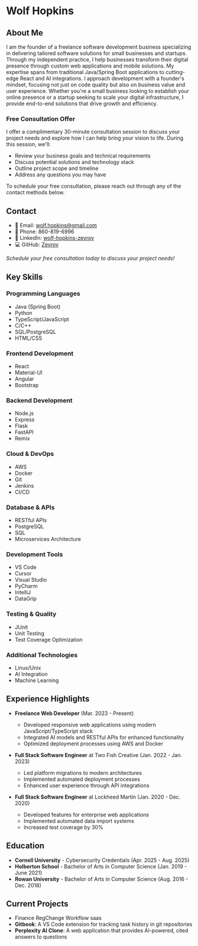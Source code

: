 # Wolf Hopkins

## About Me

I am the founder of a freelance software development business specializing in delivering tailored software solutions for small businesses and startups. Through my independent practice, I help businesses transform their digital presence through custom web applications and mobile solutions. My expertise spans from traditional Java/Spring Boot applications to cutting-edge React and AI integrations. I approach development with a founder's mindset, focusing not just on code quality but also on business value and user experience. Whether you're a small business looking to establish your online presence or a startup seeking to scale your digital infrastructure, I provide end-to-end solutions that drive growth and efficiency.

### Free Consultation Offer
I offer a complimentary 30-minute consultation session to discuss your project needs and explore how I can help bring your vision to life. During this session, we'll:
- Review your business goals and technical requirements
- Discuss potential solutions and technology stack
- Outline project scope and timeline
- Address any questions you may have

To schedule your free consultation, please reach out through any of the contact methods below.

## Contact

- 📧 Email: wolf.hopkins@gmail.com
- 📱 Phone: 860-819-6996
- 🔗 LinkedIn: [wolf-hopkins-zevrov](https://linkedin.com/in/wolf-hopkins-zevrov/)
- 💻 GitHub: [Zevrov](https://github.com/Zevrov)

*Schedule your free consultation today to discuss your project needs!* 

## Key Skills

### Programming Languages
- Java (Spring Boot)
- Python
- TypeScript/JavaScript
- C/C++
- SQL/PostgreSQL
- HTML/CSS

### Frontend Development
- React
- Material-UI
- Angular
- Bootstrap

### Backend Development
- Node.js
- Express
- Flask
- FastAPI
- Remix

### Cloud & DevOps
- AWS
- Docker
- Git
- Jenkins
- CI/CD

### Database & APIs
- RESTful APIs
- PostgreSQL
- SQL
- Microservices Architecture

### Development Tools
- VS Code
- Cursor
- Visual Studio
- PyCharm
- IntelliJ
- DataGrip

### Testing & Quality
- JUnit
- Unit Testing
- Test Coverage Optimization

### Additional Technologies
- Linux/Unix
- AI Integration
- Machine Learning

## Experience Highlights

- **Freelance Web Developer** (Mar. 2023 - Present)
  - Developed responsive web applications using modern JavaScript/TypeScript stack
  - Integrated AI models and RESTful APIs for enhanced functionality
  - Optimized deployment processes using AWS and Docker

- **Full Stack Software Engineer** at Two Fish Creative (Jan. 2022 - Jan. 2023)
  - Led platform migrations to modern architectures
  - Implemented automated deployment processes
  - Enhanced user experience through API integrations

- **Full Stack Software Engineer** at Lockheed Martin (Jan. 2020 - Dec. 2020)
  - Developed features for enterprise web applications
  - Implemented automated data import systems
  - Increased test coverage by 30%

## Education

- **Cornell University** - Cybersecurity Credentials (Apr. 2025 - Aug. 2025)
- **Holberton School** - Bachelor of Arts in Computer Science (Jan. 2019 - June 2021)
- **Rowan University** - Bachelor of Arts in Computer Science (Aug. 2016 - Dec. 2018)

## Current Projects
- Finance RegChange Workflow saas
- **Gitbook**: A VS Code extension for tracking task history in git repositories
- **Perplexity AI Clone**: A web application that provides AI-powered, cited answers to questions
